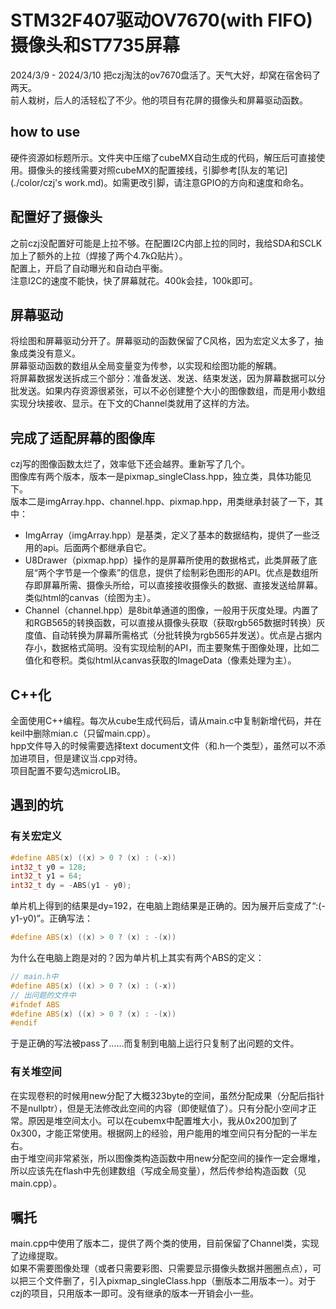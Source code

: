 # STM32F407驱动OV7670(with FIFO)摄像头和ST7735屏幕
2024/3/9 - 2024/3/10 把czj淘汰的ov7670盘活了。天气大好，却窝在宿舍码了两天。<br>
前人栽树，后人的活轻松了不少。他的项目有花屏的摄像头和屏幕驱动函数。

## how to use
硬件资源如标题所示。文件夹中压缩了cubeMX自动生成的代码，解压后可直接使用。摄像头的接线需要对照cubeMX的配置接线，引脚参考[队友的笔记](./color/czj's work.md)。如需更改引脚，请注意GPIO的方向和速度和命名。

## 配置好了摄像头
之前czj没配置好可能是上拉不够。在配置I2C内部上拉的同时，我给SDA和SCLK加上了额外的上拉（焊接了两个4.7kΩ贴片）。<br>
配置上，开启了自动曝光和自动白平衡。<br>
注意I2C的速度不能快，快了屏幕就花。400k会挂，100k即可。<br>

## 屏幕驱动
将绘图和屏幕驱动分开了。屏幕驱动的函数保留了C风格，因为宏定义太多了，抽象成类没有意义。<br>
屏幕驱动函数的数组从全局变量变为传参，以实现和绘图功能的解耦。<br>
将屏幕数据发送拆成三个部分：准备发送、发送、结束发送，因为屏幕数据可以分批发送。如果内存资源很紧张，可以不必创建整个大小的图像数组，而是用小数组实现分块接收、显示。在下文的Channel类就用了这样的方法。<br>

## 完成了适配屏幕的图像库
czj写的图像函数太烂了，效率低下还会越界。重新写了几个。<br>
图像库有两个版本，版本一是pixmap_singleClass.hpp，独立类，具体功能见下。<br>
版本二是imgArray.hpp、channel.hpp、pixmap.hpp，用类继承封装了一下，其中：

- ImgArray（imgArray.hpp）是基类，定义了基本的数据结构，提供了一些泛用的api。后面两个都继承自它。
- U8Drawer（pixmap.hpp）操作的是屏幕所使用的数据格式，此类屏蔽了底层“两个字节是一个像素”的信息，提供了绘制彩色图形的API。优点是数组所存即屏幕所需、摄像头所给，可以直接接收摄像头的数据、直接发送给屏幕。类似html的canvas（绘图为主）。
- Channel（channel.hpp）是8bit单通道的图像，一般用于灰度处理。内置了和RGB565的转换函数，可以直接从摄像头获取（获取rgb565数据时转换）灰度值、自动转换为屏幕所需格式（分批转换为rgb565并发送）。优点是占据内存小，数据格式简明。没有实现绘制的API，而主要聚焦于图像处理，比如二值化和卷积。类似html从canvas获取的ImageData（像素处理为主）。

## C++化
全面使用C++编程。每次从cube生成代码后，请从main.c中复制新增代码，并在keil中删除mian.c（只留main.cpp）。<br>
hpp文件导入的时候需要选择text document文件（和.h一个类型），虽然可以不添加进项目，但是建议当.cpp对待。<br>
项目配置不要勾选microLIB。

## 遇到的坑
### 有关宏定义

```cpp
#define ABS(x) ((x) > 0 ? (x) : (-x))
int32_t y0 = 128;
int32_t y1 = 64;
int32_t dy = -ABS(y1 - y0);
```

单片机上得到的结果是dy=192，在电脑上跑结果是正确的。因为展开后变成了“:(-y1-y0)”。正确写法：

```cpp
#define ABS(x) ((x) > 0 ? (x) : -(x))
```

为什么在电脑上跑是对的？因为单片机上其实有两个ABS的定义：

```cpp
// main.h中
#define ABS(x) ((x) > 0 ? (x) : (-x))
// 出问题的文件中
#ifndef ABS
#define ABS(x) ((x) > 0 ? (x) : -(x))
#endif
```

于是正确的写法被pass了……而复制到电脑上运行只复制了出问题的文件。

### 有关堆空间
在实现卷积的时候用new分配了大概323byte的空间，虽然分配成果（分配后指针不是nullptr），但是无法修改此空间的内容（即使赋值了）。只有分配小空间才正常。原因是堆空间太小。可以在cubemx中配置堆大小，我从0x200加到了0x300，才能正常使用。根据网上的经验，用户能用的堆空间只有分配的一半左右。<br>
由于堆空间非常紧张，所以图像类构造函数中用new分配空间的操作一定会爆堆，所以应该先在flash中先创建数组（写成全局变量），然后传参给构造函数（见main.cpp）。

## 嘱托
main.cpp中使用了版本二，提供了两个类的使用，目前保留了Channel类，实现了边缘提取。<br>
如果不需要图像处理（或者只需要彩图、只需要显示摄像头数据并圈圈点点），可以把三个文件删了，引入pixmap_singleClass.hpp（删版本二用版本一）。对于czj的项目，只用版本一即可。没有继承的版本一开销会小一些。